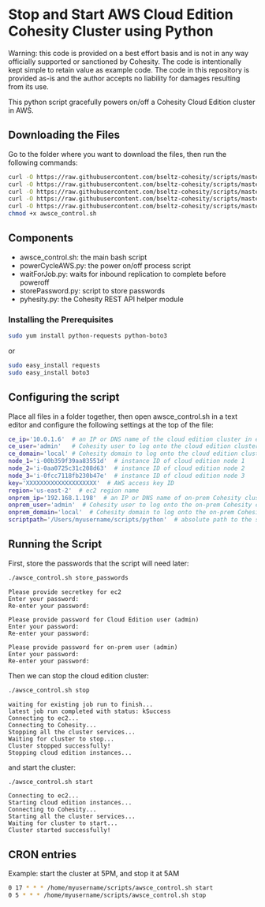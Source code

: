 # Stop and Start AWS Cloud Edition Cohesity Cluster using Python

Warning: this code is provided on a best effort basis and is not in any way officially supported or sanctioned by Cohesity. The code is intentionally kept simple to retain value as example code. The code in this repository is provided as-is and the author accepts no liability for damages resulting from its use.

This python script gracefully powers on/off a Cohesity Cloud Edition cluster in AWS.

## Downloading the Files

Go to the folder where you want to download the files, then run the following commands:

```bash
curl -O https://raw.githubusercontent.com/bseltz-cohesity/scripts/master/python/powerCycleAWS/powerCycleAWS.py
curl -O https://raw.githubusercontent.com/bseltz-cohesity/scripts/master/python/powerCycleAWS/storePassword.py
curl -O https://raw.githubusercontent.com/bseltz-cohesity/scripts/master/python/powerCycleAWS/waitForJob.py
curl -O https://raw.githubusercontent.com/bseltz-cohesity/scripts/master/python/powerCycleAWS/awsce_control.sh
curl -O https://raw.githubusercontent.com/bseltz-cohesity/scripts/master/python/powerCycleAWS/pyhesity.py
chmod +x awsce_control.sh
```

## Components

* awsce_control.sh: the main bash script
* powerCycleAWS.py: the power on/off process script
* waitForJob.py: waits for inbound replication to complete before poweroff
* storePassword.py: script to store passwords
* pyhesity.py: the Cohesity REST API helper module

### Installing the Prerequisites

```bash
sudo yum install python-requests python-boto3
```

or

```bash
sudo easy_install requests
sudo easy_install boto3
```

## Configuring the script

Place all files in a folder together, then open awsce_control.sh in a text editor and configure the following settings at the top of the file:

```bash
ce_ip='10.0.1.6'  # an IP or DNS name of the cloud edition cluster in ec2
ce_user='admin'   # Cohesity user to log onto the cloud edition cluster
ce_domain='local' # Cohesity domain to log onto the cloud edition cluster
node_1='i-00b359f39aa83551d'  # instance ID of cloud edition node 1
node_2='i-0aa0725c31c208d63'  # instance ID of cloud edition node 2
node_3='i-0fcc7118fb230b47e'  # instance ID of cloud edition node 3
key='XXXXXXXXXXXXXXXXXXXX'  # AWS access key ID
region='us-east-2'  # ec2 region name
onprem_ip='192.168.1.198'  # an IP or DNS name of on-prem Cohesity cluster
onprem_user='admin'  # Cohesity user to log onto the on-prem Cohesity cluster
onprem_domain='local'  # Cohesity domain to log onto the on-prem Cohesity cluster
scriptpath='/Users/myusername/scripts/python'  # absolute path to the scripts
```

## Running the Script

First, store the passwords that the script will need later:

```bash
./awsce_control.sh store_passwords
```

```text
Please provide secretkey for ec2
Enter your password:
Re-enter your password:

Please provide password for Cloud Edition user (admin)
Enter your password:
Re-enter your password:

Please provide password for on-prem user (admin)
Enter your password:
Re-enter your password:
```

Then we can stop the cloud edition cluster:

```bash
./awsce_control.sh stop
```

```text
waiting for existing job run to finish...
latest job run completed with status: kSuccess
Connecting to ec2...
Connecting to Cohesity...
Stopping all the cluster services...
Waiting for cluster to stop...
Cluster stopped successfully!
Stopping cloud edition instances...
```

and start the cluster:

```bash
./awsce_control.sh start
```

```text
Connecting to ec2...
Starting cloud edition instances...
Connecting to Cohesity...
Starting all the cluster services...
Waiting for cluster to start...
Cluster started successfully!
```

## CRON entries

Example: start the cluster at 5PM, and stop it at 5AM

```bash
0 17 * * * /home/myusername/scripts/awsce_control.sh start
0 5 * * * /home/myusername/scripts/awsce_control.sh stop
```

